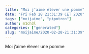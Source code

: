 ```yaml
---
title: "Moi j’aime élever une pomme"
date: "Fri Feb 28 21:31:39 CET 2020"
tags: ["moijaime", "pipotron"]
author: m1ch3l
categories: ["generated"]
slug: "moijaime/2020-02-28-21:31:39"
---
```


Moi j’aime élever une pomme
